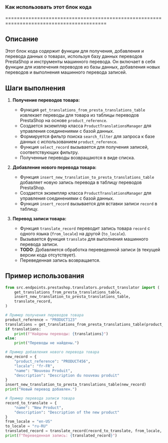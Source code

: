 ### **Как использовать этот блок кода**
=========================================================================================

Описание
-------------------------
Этот блок кода содержит функции для получения, добавления и перевода данных о товарах, используя базу данных переводов PrestaShop и инструменты машинного перевода. Он включает в себя функции для извлечения переводов из базы данных, добавления новых переводов и выполнения машинного перевода записей.

Шаги выполнения
-------------------------
1. **Получение переводов товара:**
   - Функция `get_translations_from_presta_translations_table` извлекает переводы для товара из таблицы переводов PrestaShop на основе `product_reference`.
   - Создается экземпляр класса `ProductTranslationsManager` для управления соединениями с базой данных.
   - Формируется фильтр поиска `search_filter` для запроса к базе данных с использованием `product_reference`.
   - Функция `select_record` вызывается для получения записей, соответствующих фильтру.
   - Полученные переводы возвращаются в виде списка.

2. **Добавление нового перевода товара:**
   - Функция `insert_new_translation_to_presta_translations_table` добавляет новую запись перевода в таблицу переводов PrestaShop.
   - Создается экземпляр класса `ProductTranslationsManager` для управления соединениями с базой данных.
   - Функция `insert_record` вызывается для вставки записи `record` в таблицу.

3. **Перевод записи товара:**
   - Функция `translate_record` переводит запись товара `record` с одного языка (`from_locale`) на другой (`to_locale`).
   - Вызывается функция `translate` для выполнения машинного перевода записи.
   - **TODO**: Добавляется обработка переведенной записи (в текущей версии кода отсутствует).
   - Переведенная запись возвращается.

Пример использования
-------------------------

```python
from src.endpoints.prestashop.translators.product_translator import (
    get_translations_from_presta_translations_table,
    insert_new_translation_to_presta_translations_table,
    translate_record,
)

# Пример получения переводов товара
product_reference = "PRODUCT123"
translations = get_translations_from_presta_translations_table(product_reference)
if translations:
    print(f"Найдены переводы: {translations}")
else:
    print("Переводы не найдены.")

# Пример добавления нового перевода товара
new_record = {
    "product_reference": "PRODUCT456",
    "locale": "fr-FR",
    "name": "Nouveau Produit",
    "description": "Description du nouveau produit"
}
insert_new_translation_to_presta_translations_table(new_record)
print("Новый перевод добавлен.")

# Пример перевода записи товара
record_to_translate = {
    "name": "New Product",
    "description": "Description of the new product"
}
from_locale = "en-US"
to_locale = "ru-RU"
translated_record = translate_record(record_to_translate, from_locale, to_locale)
print(f"Переведенная запись: {translated_record}")